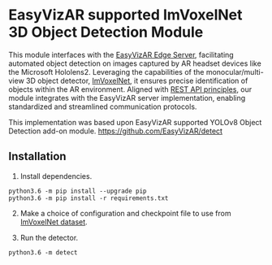 # EasyVizAR supported ImVoxelNet 3D Object Detection Module

This module interfaces with the [EasyVizAR Edge Server](https://github.com/EasyVizAR/edge-server), facilitating automated object detection on images captured by AR headset devices like the Microsoft Hololens2. Leveraging the capabilities of the monocular/multi-view 3D object detector, [ImVoxelNet](https://github.com/SamsungLabs/imvoxelnet), it ensures precise identification of objects within the AR environment. Aligned with [REST API principles](https://learn.microsoft.com/en-us/azure/architecture/best-practices/api-design), our module integrates with the EasyVizAR server implementation, enabling standardized and streamlined communication protocols.

This implementation was based upon EasyVizAR supported YOLOv8 Object Detection add-on module.
<https://github.com/EasyVizAR/detect>

## Installation

1. Install dependencies.

```console
python3.6 -m pip install --upgrade pip
python3.6 -m pip install -r requirements.txt
```

2. Make a choice of configuration and checkpoint file to use from [ImVoxelNet dataset](https://github.com/SamsungLabs/imvoxelnet/blob/master/README.md#models).

3. Run the detector.
```console
python3.6 -m detect
```
